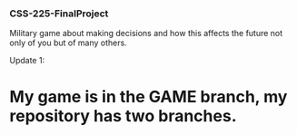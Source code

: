 ### CSS-225-FinalProject
Military game about making decisions and how this affects the future not only of you but of many others.


Update 1:
# My game is in the GAME branch, my repository has two branches.
